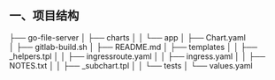 ## 一、项目结构

├── go-file-server
│   ├── charts
│   │   └── app
│   ├── Chart.yaml  
│   ├── gitlab-build.sh
│   ├── README.md
│   ├── templates
│   │   ├── _helpers.tpl
│   │   ├── ingressroute.yaml
│   │   ├── ingress.yaml
│   │   ├── NOTES.txt
│   │   ├── _subchart.tpl
│   │   └── tests
│   └── values.yaml